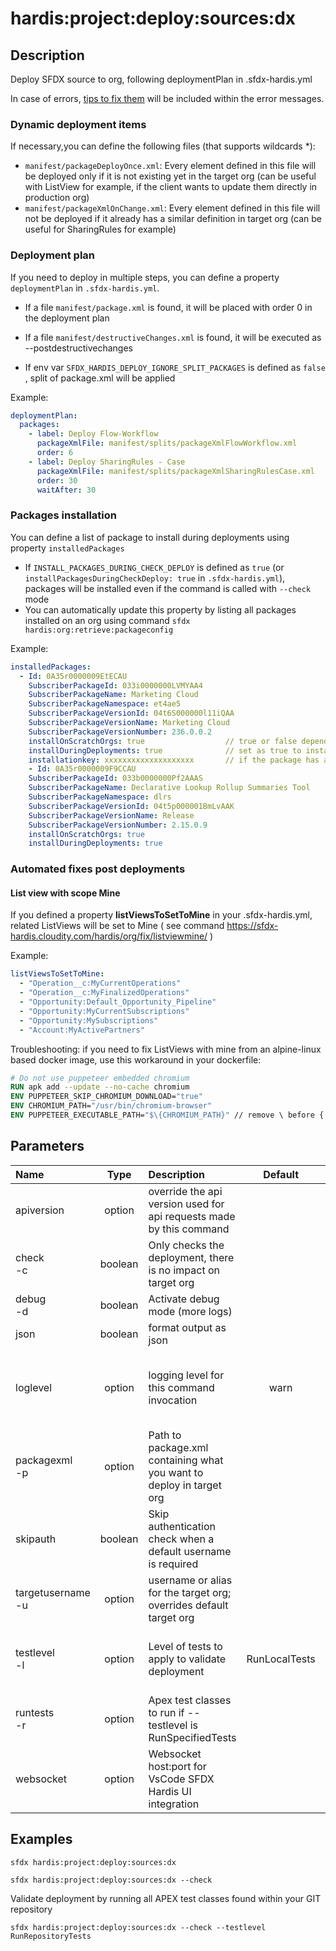 <!-- This file has been generated with command 'sfdx hardis:doc:plugin:generate'. Please do not update it manually or it may be overwritten -->
# hardis:project:deploy:sources:dx

## Description

Deploy SFDX source to org, following deploymentPlan in .sfdx-hardis.yml

In case of errors, [tips to fix them](https://sfdx-hardis.cloudity.com/deployTips/) will be included within the error messages.

### Dynamic deployment items

If necessary,you can define the following files (that supports wildcards <members>*</members>):

- `manifest/packageDeployOnce.xml`: Every element defined in this file will be deployed only if it is not existing yet in the target org (can be useful with ListView for example, if the client wants to update them directly in production org)
- `manifest/packageXmlOnChange.xml`: Every element defined in this file will not be deployed if it already has a similar definition in target org (can be useful for SharingRules for example)

### Deployment plan

If you need to deploy in multiple steps, you can define a property `deploymentPlan` in `.sfdx-hardis.yml`.

- If a file `manifest/package.xml` is found, it will be placed with order 0 in the deployment plan

- If a file `manifest/destructiveChanges.xml` is found, it will be executed as --postdestructivechanges

- If env var `SFDX_HARDIS_DEPLOY_IGNORE_SPLIT_PACKAGES` is defined as `false` , split of package.xml will be applied

Example:

```yaml
deploymentPlan:
  packages:
    - label: Deploy Flow-Workflow
      packageXmlFile: manifest/splits/packageXmlFlowWorkflow.xml
      order: 6
    - label: Deploy SharingRules - Case
      packageXmlFile: manifest/splits/packageXmlSharingRulesCase.xml
      order: 30
      waitAfter: 30
```

### Packages installation

You can define a list of package to install during deployments using property `installedPackages`

- If `INSTALL_PACKAGES_DURING_CHECK_DEPLOY` is defined as `true` (or `installPackagesDuringCheckDeploy: true` in `.sfdx-hardis.yml`), packages will be installed even if the command is called with `--check` mode
- You can automatically update this property by listing all packages installed on an org using command `sfdx hardis:org:retrieve:packageconfig`

Example:

```yaml
installedPackages:
  - Id: 0A35r0000009EtECAU
    SubscriberPackageId: 033i0000000LVMYAA4
    SubscriberPackageName: Marketing Cloud
    SubscriberPackageNamespace: et4ae5
    SubscriberPackageVersionId: 04t6S000000l11iQAA
    SubscriberPackageVersionName: Marketing Cloud
    SubscriberPackageVersionNumber: 236.0.0.2
    installOnScratchOrgs: true                  // true or false depending you want to install this package when creating a new scratch org
    installDuringDeployments: true              // set as true to install package during a deployment using sfdx hardis:project:deploy:sources:dx
    installationkey: xxxxxxxxxxxxxxxxxxxx       // if the package has a password, write it in this property
    - Id: 0A35r0000009F9CCAU
    SubscriberPackageId: 033b0000000Pf2AAAS
    SubscriberPackageName: Declarative Lookup Rollup Summaries Tool
    SubscriberPackageNamespace: dlrs
    SubscriberPackageVersionId: 04t5p000001BmLvAAK
    SubscriberPackageVersionName: Release
    SubscriberPackageVersionNumber: 2.15.0.9
    installOnScratchOrgs: true
    installDuringDeployments: true
```

### Automated fixes post deployments

#### List view with scope Mine

If you defined a property **listViewsToSetToMine** in your .sfdx-hardis.yml, related ListViews will be set to Mine ( see command <https://sfdx-hardis.cloudity.com/hardis/org/fix/listviewmine/> )

Example:

```yaml
listViewsToSetToMine:
  - "Operation__c:MyCurrentOperations"
  - "Operation__c:MyFinalizedOperations"
  - "Opportunity:Default_Opportunity_Pipeline"
  - "Opportunity:MyCurrentSubscriptions"
  - "Opportunity:MySubscriptions"
  - "Account:MyActivePartners"
```

Troubleshooting: if you need to fix ListViews with mine from an alpine-linux based docker image, use this workaround in your dockerfile:

```dockerfile
# Do not use puppeteer embedded chromium
RUN apk add --update --no-cache chromium
ENV PUPPETEER_SKIP_CHROMIUM_DOWNLOAD="true"
ENV CHROMIUM_PATH="/usr/bin/chromium-browser"
ENV PUPPETEER_EXECUTABLE_PATH="$\{CHROMIUM_PATH}" // remove \ before {
```
  

## Parameters

| Name                  |  Type   | Description                                                          |    Default    | Required |                                            Options                                            |
|:----------------------|:-------:|:---------------------------------------------------------------------|:-------------:|:--------:|:---------------------------------------------------------------------------------------------:|
| apiversion            | option  | override the api version used for api requests made by this command  |               |          |                                                                                               |
| check<br/>-c          | boolean | Only checks the deployment, there is no impact on target org         |               |          |                                                                                               |
| debug<br/>-d          | boolean | Activate debug mode (more logs)                                      |               |          |                                                                                               |
| json                  | boolean | format output as json                                                |               |          |                                                                                               |
| loglevel              | option  | logging level for this command invocation                            |     warn      |          |                     trace<br/>debug<br/>info<br/>warn<br/>error<br/>fatal                     |
| packagexml<br/>-p     | option  | Path to package.xml containing what you want to deploy in target org |               |          |                                                                                               |
| skipauth              | boolean | Skip authentication check when a default username is required        |               |          |                                                                                               |
| targetusername<br/>-u | option  | username or alias for the target org; overrides default target org   |               |          |                                                                                               |
| testlevel<br/>-l      | option  | Level of tests to apply to validate deployment                       | RunLocalTests |          | NoTestRun<br/>RunSpecifiedTests<br/>RunRepositoryTests<br/>RunLocalTests<br/>RunAllTestsInOrg |
| runtests<br/>-r       | option  | Apex test classes to run if --testlevel is RunSpecifiedTests         |               |          |                                                                                               |
| websocket             | option  | Websocket host:port for VsCode SFDX Hardis UI integration            |               |          |                                                                                               |

## Examples

```shell
sfdx hardis:project:deploy:sources:dx
```

```shell
sfdx hardis:project:deploy:sources:dx --check
```

Validate deployment by running all APEX test classes found within your GIT repository
```shell
sfdx hardis:project:deploy:sources:dx --check --testlevel RunRepositoryTests
```


